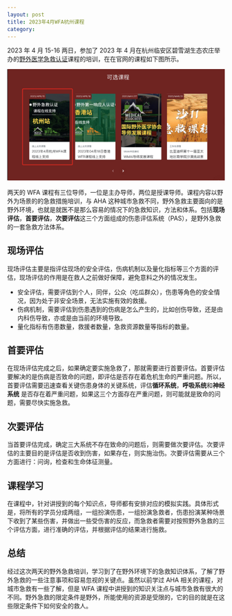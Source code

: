 ```yaml
---
layout: post
title: 2023年4月WFA杭州课程
category: 
---
```


2023 年 4 月 15-16 两日，参加了 2023 年 4 月在杭州临安区碧雪湖生态农庄举办的[野外医学急救认证](https://expednet.cn/)课程的培训，在在官网的课程如下图所示。

![wfa course](/images/wfa/WechatIMG70.jpeg)

两天的 WFA 课程有三位导师，一位是主办导师，两位是授课导师。课程内容以野外为场景的的急救措施培训，与 AHA 这种城市急救不同，野外急救主要面向的是野外环境，也就是就医不是那么容易的情况下的急救知识，方法和体系。包括**现场评估**，**首要评估**，**次要评估**这三个方面组成的伤患评估系统（PAS），是野外急救的一套急救方法体系。


## 现场评估
现场评估主要是指评估现场的安全评估，伤病机制以及量化指标等三个方面的评估，现场评估的作用是在救人之前做好保障，避免意料之外的情况发生。
* 安全评估，需要评估到个人，同伴，公众（吃瓜群众），伤患等角色的安全情况，因为处于非安全场景，无法实施有效的救援。
* 伤病机制，需要评估到伤患遇到的伤病是怎么产生的，比如创伤导致，还是由内科伤导致，亦或是由当前的环境导致。
* 量化指标有伤患数量，救援者数量，急救资源数量等指标的数量。

## 首要评估
在现场评估完成之后，如果确定要实施急救了，那就需要进行首要评估。首要评估要解决的是伤病是否致命的问题，即评估是否存在着危机生命的严重问题。所以，首要评估需要迅速查看关键伤患身体的关键系统，评估**循环系统**，**呼吸系统**和**神经系统** 是否存在着严重问题，如果这三个方面存在严重问题，则可能就是致命的问题，需要尽快实施急救。

## 次要评估
当首要评估完成，确定三大系统不存在致命的问题后，则需要做次要评估。次要评估的主要目的是评估是否收到伤害，如果存在，则实施治伤。次要评估需要从三个方面进行：问询，检查和生命体征测量。

## 课程学习
在课程中，针对讲授到的每个知识点，导师都有安排对应的模拟实践。具体形式是，将所有的学员分成两组，一组扮演伤患，一组扮演急救者，伤患扮演某种场景下收到了某些伤害，并做出一些受伤害的反应，而急救者需要对按照野外急救的三个评估方面，进行准确的评估，并根据评估的结果进行施救。

## 总结
经过这次两天的野外急救培训，学习到了在野外环境下的急救知识体系，了解了野外急救的一些注意事项和容易忽视的关键点。虽然以前学过 AHA 相关的课程，对城市急救有一些了解，但是 WFA 课程中讲授到的知识关注点与城市急救有很大的不同。野外急救的限定条件是野外，所能使用的资源是受限的，它的目的就是在这些限定条件下如何安全的救人。